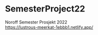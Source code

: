 # SemesterProject22
Noroff Semester Prosjekt 2022
<br>
https://lustrous-meerkat-1ebbb1.netlify.app/

